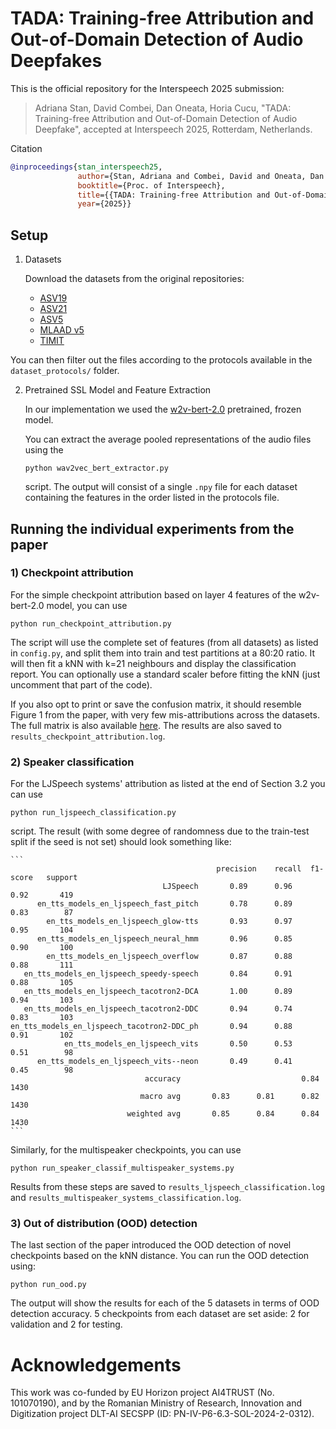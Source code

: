 # TADA: Training-free Attribution and Out-of-Domain Detection of Audio Deepfakes

This is the official repository for the Interspeech 2025 submission:
> Adriana Stan, David Combei, Dan Oneata, Horia Cucu, "TADA: Training-free Attribution and Out-of-Domain Detection of Audio Deepfake", accepted at Interspeech 2025, Rotterdam, Netherlands.

Citation

```bibtex
@inproceedings{stan_interspeech25,
               author={Stan, Adriana and Combei, David and Oneata, Dan and Cucu, Horia},
               booktitle={Proc. of Interspeech}, 
               title={{TADA: Training-free Attribution and Out-of-Domain Detection of Audio Deepfake}}, 
               year={2025}}
```




## Setup

1) Datasets
   
   Download the datasets from the original repositories:
   - [ASV19](https://datashare.ed.ac.uk/handle/10283/3336)
   - [ASV21](https://www.asvspoof.org/index2021.html)
   - [ASV5](https://zenodo.org/records/14498691)
   - [MLAAD v5](https://deepfake-total.com/mlaad)
   - [TIMIT](https://zenodo.org/records/6560159)
  
  You can then filter out the files according to the protocols available in the `dataset_protocols/` folder.

2) Pretrained SSL Model and Feature Extraction
   
   In our implementation we used the [w2v-bert-2.0](https://huggingface.co/facebook/w2v-bert-2.0) pretrained, frozen model.

   You can extract the average pooled representations of the audio files using the
    ```
   python wav2vec_bert_extractor.py
    ```

   script. The output will consist of a single `.npy` file for each dataset containing the features in the order listed in the protocols file. 


## Running the individual experiments from the paper

### 1) Checkpoint attribution
   
   For the simple checkpoint attribution based on layer 4 features of the w2v-bert-2.0 model, you can use

   ```
   python run_checkpoint_attribution.py
   ```

   The script will use the complete set of features (from all datasets) as listed in `config.py`, and split them into train and test partitions at a 80:20 ratio. It will then fit a kNN with k=21 neighbours and display the classification report. You can optionally use a standard scaler before fitting the kNN (just uncomment that part of the code).

   If you also opt to print or save the confusion matrix, it should resemble Figure 1 from the paper, with very few mis-attributions across the datasets. The full matrix is also available [here](confusion_21_neighbors.pdf). The results are also saved to `results_checkpoint_attribution.log`.
   
### 2) Speaker classification
   
   For the LJSpeech systems' attribution as listed at the end of Section 3.2 you can use 
   
   ```
   python run_ljspeech_classification.py
   ``` 
   
   script. The result (with some degree of randomness due to the train-test split if the seed is not set) should look something like:
    
    ```
                                                  precision    recall  f1-score   support
                                      LJSpeech       0.89      0.96      0.92       419
          en_tts_models_en_ljspeech_fast_pitch       0.78      0.89      0.83        87
            en_tts_models_en_ljspeech_glow-tts       0.93      0.97      0.95       104
          en_tts_models_en_ljspeech_neural_hmm       0.96      0.85      0.90       100
            en_tts_models_en_ljspeech_overflow       0.87      0.88      0.88       111
       en_tts_models_en_ljspeech_speedy-speech       0.84      0.91      0.88       105
       en_tts_models_en_ljspeech_tacotron2-DCA       1.00      0.89      0.94       103
       en_tts_models_en_ljspeech_tacotron2-DDC       0.94      0.74      0.83       103
    en_tts_models_en_ljspeech_tacotron2-DDC_ph       0.94      0.88      0.91       102
                en_tts_models_en_ljspeech_vits       0.50      0.53      0.51        98
          en_tts_models_en_ljspeech_vits--neon       0.49      0.41      0.45        98
                                  accuracy                           0.84      1430
                                 macro avg       0.83      0.81      0.82      1430
                              weighted avg       0.85      0.84      0.84      1430
    ```


Similarly, for the multispeaker checkpoints, you can use 

```
python run_speaker_classif_multispeaker_systems.py
``` 

Results from these steps are saved to `results_ljspeech_classification.log` and `results_multispeaker_systems_classification.log`.

### 3) Out of distribution (OOD) detection

   The last section of the paper introduced the OOD detection of novel checkpoints based on the kNN distance. You can run the OOD detection using: 
   
   ```
   python run_ood.py
   ``` 
   The output will show the results for each of the 5 datasets in terms of OOD detection accuracy. 5 checkpoints from each dataset are set aside: 2 for validation and 2 for testing.



# Acknowledgements
This work was co-funded by EU Horizon project AI4TRUST (No. 101070190), and by the Romanian Ministry of Research, Innovation and Digitization project DLT-AI SECSPP (ID: PN-IV-P6-6.3-SOL-2024-2-0312).
